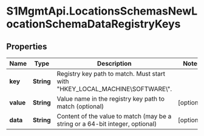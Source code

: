 # S1MgmtApi.LocationsSchemasNewLocationSchemaDataRegistryKeys

## Properties
Name | Type | Description | Notes
------------ | ------------- | ------------- | -------------
**key** | **String** | Registry key path to match. Must start with \"HKEY_LOCAL_MACHINE\\SOFTWARE\\\". | 
**value** | **String** | Value name in the registry key path to match (optional) | [optional] 
**data** | **String** | Content of the value to match (may be a string or a 64-bit integer, optional) | [optional] 


